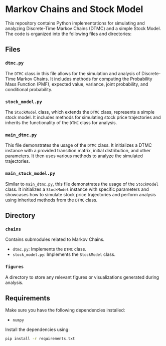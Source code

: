 # Markov Chains and Stock Model

This repository contains Python implementations for simulating and analyzing Discrete-Time Markov Chains (DTMC) and a simple Stock Model. The code is organized into the following files and directories:

## Files

### `dtmc.py`

The `DTMC` class in this file allows for the simulation and analysis of Discrete-Time Markov Chains. It includes methods for computing the Probability Mass Function (PMF), expected value, variance, joint probability, and conditional probability.

### `stock_model.py`

The `StockModel` class, which extends the `DTMC` class, represents a simple stock model. It includes methods for simulating stock price trajectories and inherits the functionality of the `DTMC` class for analysis.

### `main_dtmc.py`

This file demonstrates the usage of the `DTMC` class. It initializes a DTMC instance with a provided transition matrix, initial distribution, and other parameters. It then uses various methods to analyze the simulated trajectories.

### `main_stock_model.py`

Similar to `main_dtmc.py`, this file demonstrates the usage of the `StockModel` class. It initializes a `StockModel` instance with specific parameters and showcases how to simulate stock price trajectories and perform analysis using inherited methods from the `DTMC` class.

## Directory

### `chains`

Contains submodules related to Markov Chains.

- `dtmc.py`: Implements the `DTMC` class.
- `stock_model.py`: Implements the `StockModel` class.

### `figures`

A directory to store any relevant figures or visualizations generated during analysis.

## Requirements

Make sure you have the following dependencies installed:

- `numpy`

Install the dependencies using:

```bash
pip install -r requirements.txt
